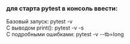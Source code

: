 ### для старта pytest в консоль ввести: ###

Базовый запуск: pytest -v  
С выводом print(): pytest -v -s   
С подробными ошибками: pytest -v --tb=long
